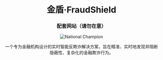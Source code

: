 <div align="center">
  <h1 align="center">金盾·FraudShield</h1>
  <h3 align="center">配套网站（请勿在意）</h3>
  <p align="center">
    <img src="https://img.shields.io/badge/🏆_全国总冠军-国家一等奖第一名-gold?style=for-the-badge" alt="National Champion">
  </p>
  <p align="center">
    一个专为金融机构设计的实时智能反欺诈解决方案，旨在精准、实时地发现并阻断隐蔽性、复杂化的金融欺诈行为。
  </p>
  

</div>
